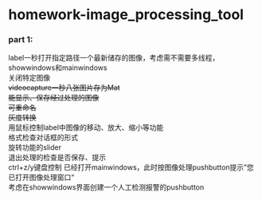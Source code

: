 # homework-image_processing_tool
### part 1:
 label一秒打开指定路径一个最新储存的图像，考虑需不需要多线程，showwindows和mainwindows  
 关闭特定图像  
 ~~videocapture一秒八张图片存为Mat~~  
 ~~能显示、保存经过处理的图像~~  
 ~~可重命名~~  
 ~~灰度转换~~  
 用鼠标控制label中图像的移动、放大、缩小等功能  
 格式检查对话框的形式  
 旋转功能的slider  
 退出处理的检查是否保存、提示  
 ctrl+z/y键盘控制
 已经打开mainwindows，此时按图像处理pushbutton提示”您已打开图像处理窗口“  
 考虑在showwindows界面创建一个人工检测报警的pushbutton
